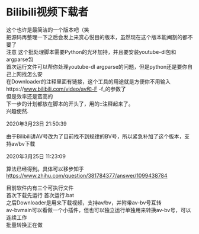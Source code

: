 # Bilibili视频下载者
这个也许是最简洁的一个版本吧（笑<br>
把源码再整理一下之后会发上来赏心悦目的版本，虽然现在这个版本能阉割的都不要了<br>
		注意
这个批处理脚本需要Python的光环加持，并且要安装youtube-dl包和argparse包<br>
首次运行文件可以帮你处理youtube-dl argparse的问题，但是python还是要你自己上网找怎么安<br>
在Downloader的注释里面有链接，这个工具的用途就是方便你不用输入https://www.bilibili.com/video/av和-F -f_的参数了<br>
但是效率还是蛮高的<br>
下一步的计划都放在脚本的开头了，用的::注释起来了。<br>
兴趣使然.<br>

2020年3月23日 21:50:39

由于Bilibili讲AV号改为了目前找不到规律的BV号，所以紧急补加了这个版本，支持av/bv下载<br>

2020年3月25日 11:23:09<br>

算法已经得到。具体可以移步知乎<br>https://www.zhihu.com/question/381784377/answer/1099438784<br>

目前软件内有三个可执行文件<br>
首次下载先运行 首次运行.bat<br>
之后Downloader是用来下载视频，支持av/bv，并附带av-bv号互转<br>
av-bvmain可以看做一个小插件，但也可以独立运行单独用来转换av-bv号，可以连续工作<br>
批量转换正在做<br>
